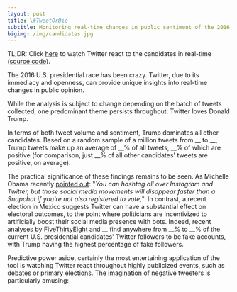 ```yaml
---
layout: post
title: \#TweetOrDie
subtitle: Monitoring real-time changes in public sentiment of the 2016 U.S. presidential candidates using Twitter and RShiny
bigimg: /img/candidates.jpg
---
```


TL;DR: Click [here](http://midnightbarber.net:3838/Campaign/) to watch Twitter react to the candidates in real-time ([source code]()).

The 2016 U.S. presidential race has been crazy. Twitter, due to its immediacy and openness, can provide unique insights into real-time changes in public opinion.

While the analysis is subject to change depending on the batch of tweets collected, one predominant theme persists throughout: Twitter loves Donald Trump.

In terms of both tweet volume and sentiment, Trump dominates all other candidates. Based on a random sample of a million tweets from __ to __, Trump tweets make up an average of __% of all tweets, __% of which are positive (for comparison, just __% of all other candidates' tweets are positive, on average).

The practical significance of these findings remains to be seen. As Michelle Obama recently [pointed out](http://www.cnn.com/2016/04/23/politics/michelle-obama-commencement-speech/): "_You can hashtag all over Instagram and Twitter, but those social media movements will disappear faster than a Snapchat if you're not also registered to vote,_". In contrast, a recent election in Mexico suggests Twitter can have a substantial effect on electoral outcomes, to the point where politicians are incentivized to artificially boost their social media presence with bots. Indeed, recent analyses by [FiveThirtyEight]() and [__]() find anywhere from __% to __% of the current U.S. presidential candidates' Twitter followers to be fake accounts, with Trump having the highest percentage of fake followers.

Predictive power aside, certainly the most entertaining application of the tool is watching Twitter react throughout highly publicized events, such as debates or primary elections. The imagination of negative tweeters is particularly amusing: